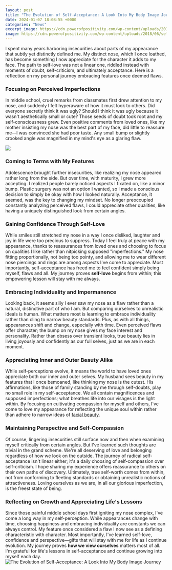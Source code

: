 ```yaml
---
layout: post
title: "The Evolution of Self-Acceptance: A Look Into My Body Image Journey"
date: 2024-01-07 18:08:55 +0000
categories: "News"
excerpt_image: https://cdn.powerofpositivity.com/wp-content/uploads/2018/06/self-acceptance-power.jpeg
image: https://cdn.powerofpositivity.com/wp-content/uploads/2018/06/self-acceptance-power.jpeg
---
```


I spent many years harboring insecurities about parts of my appearance that subtly yet distinctly defined me. My distinct nose, which I once loathed, has become something I now appreciate for the character it adds to my face. The path to self-love was not a linear one, riddled instead with moments of doubt, self-criticism, and ultimately acceptance. Here is a reflection on my personal journey embracing features once deemed flaws. 
### Focusing on Perceived Imperfections
In middle school, cruel remarks from classmates first drew attention to my nose, and suddenly I felt hyperaware of how it must look to others. Did everyone secretly think it was ugly? Should I think it was ugly because it wasn't aesthetically small or cute? Those seeds of doubt took root and my self-consciousness grew. Even positive comments from loved ones, like my mother insisting my nose was the best part of my face, did little to reassure me—I was convinced she had poor taste. Any small bump or slightly crooked angle was magnified in my mind's eye as a glaring flaw.

![](https://hopesmate.com/wp-content/uploads/2021/05/self-acceptance-role-in-sucess.jpg)
### Coming to Terms with My Features 
Adolescence brought further insecurities, like realizing my nose appeared rather long from the side. But over time, with maturity, I grew more accepting. I realized people barely noticed aspects I fixated on, like a minor bump. Plastic surgery was not an option I wanted, so I made a conscious decision to simply be okay with how I looked naturally. Acceptance, it seemed, was the key to changing my mindset. No longer preoccupied constantly analyzing perceived flaws, I could appreciate other qualities, like having a uniquely distinguished look from certain angles. 
### Gaining Confidence Through Self-Love
While smiles still stretched my nose in a way I once disliked, laughter and joy in life were too precious to suppress. Today I feel truly at peace with my appearance, thanks to reassurances from loved ones and choosing to focus on qualities I like rather than nitpicking supposed "imperfections." My nose fitting proportionally, not being too pointy, and allowing me to wear different nose piercings and rings are among aspects I've come to appreciate. Most importantly, self-acceptance has freed me to feel confident simply being myself, flaws and all. My journey proves **self-love** begins from within; this empowering lesson will stay with me always.   
### Embracing Individuality and Impermanence  
Looking back, it seems silly I ever saw my nose as a flaw rather than a natural, distinctive part of who I am. But comparing ourselves to unrealistic ideals is human. What matters most is learning to embrace individuality rather than cling to narrow beauty standards. Plus, as with all things, appearances shift and change, especially with time. Even perceived flaws offer character; the bump on my nose gives my face interest and personality. Rather than obsess over transient looks, true beauty lies in living joyously and confidently as our full selves, just as we are in each moment. 
### Appreciating Inner and Outer Beauty Alike
While self-perceptions evolve, it means the world to have loved ones appreciate both our inner and outer selves. My husband sees beauty in my features that I once bemoaned, like thinking my nose is the cutest. His affirmations, like those of family standing by me through self-doubts, play no small role in my self-acceptance. We all contain magnificences and supposed imperfections; what breathes life into our visages is the light within. By focusing on cultivating compassion for myself and others, I've come to love my appearance for reflecting the unique soul within rather than adhere to narrow ideas of [facial beauty](https://yt.io.vn/collection/agostini).
### Maintaining Perspective and Self-Compassion  
Of course, lingering insecurities still surface now and then when examining myself critically from certain angles. But I've learned such thoughts are trivial in the grand scheme. We're all deserving of love and belonging regardless of how we look on the outside. The journey of radical self-acceptance isn't linear either; it's a daily choosing of self-compassion over self-criticism. I hope sharing my experience offers reassurance to others on their own paths of discovery. Ultimately, true self-worth comes from within, not from conforming to fleeting standards or obtaining unrealistic notions of attractiveness. Loving ourselves as we are, in all our glorious imperfection, is the freest state of being.
### Reflecting on Growth and Appreciating Life's Lessons
Since those painful middle school days first igniting my nose complex, I've come a long way in my self-perception. While appearances change with time, choosing happiness and embracing individuality are constants we can always control. My feature once considered a flaw I now see as a defining characteristic with character. Most importantly, I've learned self-love, confidence and perspective—gifts that will stay with me for life as I continue evolution. My journey proves **how we view ourselves** matters most of all. I'm grateful for life's lessons in self-acceptance and continue growing into myself each day.
![The Evolution of Self-Acceptance: A Look Into My Body Image Journey](https://cdn.powerofpositivity.com/wp-content/uploads/2018/06/self-acceptance-power.jpeg)